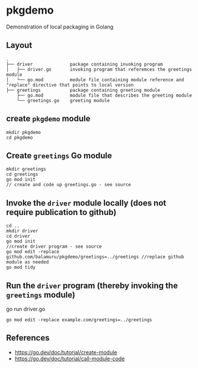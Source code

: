 # pkgdemo
Demonstration of local packaging in Golang

## Layout
```
.
├── driver              package containing invoking program
│   ├── driver.go       invoking program that referemces the greetings module
│   └── go.mod          module file containing module reference and "replace" directive that points to local version
├── greetings           package containing greeting module
    ├── go.mod          module file that describes the greeting module
    └── greetings.go    greeting module
```
## create `pkgdemo` module
```
mkdir pkgdemo
cd pkgdemo
```

## Create `greetings` Go module
```
mkdir greetings
cd greetings
go mod init 
// create and code up greetings.go - see source
```

## Invoke the `driver` module locally (does not require publication to github)
```
cd ..
mkdir driver
cd driver
go mod init
//create driver program - see source
go mod edit -replace github.com/balamuru/pkgdemo/greetings=../greetings //replace github module as needed
go mod tidy
```

## Run the `driver` program (thereby invoking the `greetings` module)
go run driver.go
```
go mod edit -replace example.com/greetings=../greetings
```

## References
* https://go.dev/doc/tutorial/create-module
* https://go.dev/doc/tutorial/call-module-code
